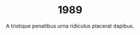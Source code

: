 ---
layout: "post"
title: "1989"
timeline: "false"
teaserText: "Penatibus nec lorem montes adipiscing porttitor augue quis pulvinar velit et? Penatibus nec lorem montes adipiscing porttitor augue quis pulvinar velit et?"
subtitle: "A tristique penatibus urna ridiculus placerat dapibus."
video: "http://player.vimeo.com/video/63683408"
teaserImg: "1989-teaser.jpg"

statistics:
- stat: "726"
  desc: "new diagnoses in BC, representing 24% of new Canadian diagnoses."
  link: "http://www.bccdc.ca/NR/rdonlyres/54BFF7F2-E283-4E72-BF2A-73EC2813F0D1/0/HIV_Annual_Report_2011_20111011.pdf"
  type: "pdf"

- stat: "850"
  desc: "HIV/AIDS Deaths in Canada."
  link: "http://www.phac-aspc.gc.ca/aids-sida/publication/survreport/2009/dec/9-eng.php"
  type: "webpage"

- stat: "1.2"
  desc: "million worldwide AIDS deaths."
  link: "http://surviveaplague.com/"
  type: "webpage"

global:
- item: "US National committee on AIDS."
  link: "http://aids.gov/hiv-aids-basics/hiv-aids-101/aids-timeline/"
  type: "webpage"

- item: "5th International AIDS Conference Takes Place in Montreal, Canada (The Scientific and Social Challenge of AIDS)."
  link: "www.iasociety.org"
  type: "webpage"

- item: "Physicians start using 'combination therapy' as a treatment method."
  link: "http://www.avert.org/aids-history87-92.htm"
  type: "webpage"

- item: "AIDS lead of death for men in New York under 40 years old."
  link: "http://surviveaplague.com/"
  type: "webpage"

national:
- item: "Fifth IAS (Montreal) Theme: Scientific and Social Challages."
  link: "http://www.projectremember.ca/TimeLine.aspx"
  type: "webpage"

- item: "First Aboriginal Conference on HIV/AIDS held."
  link: "http://www.projectremember.ca/TimeLine.aspx"
  type: "webpage"

- item: "Canadian federal government offers to help fund comprehensive pilot programs that would include needle exchange services."
  link: "http://hpcpsdi.rutgers.edu/facilitator/SAP/downloads/articles%20and%20data/History+of+Needle+Exchange.pdf"
  type: "pdf"

year:
- item: "Polytechnique massacre."
  link: "http://www.guardian.co.uk/world/2012/dec/03/montreal-massacre-canadas-feminists-remember"
  type: "webpage"

- item: "Berlin Wall comes down -  East Germany opens checkpoints in the Berlin Wall."
  link: "http://www.youtube.com/watch?v=zmRPP2WXX0U"
  type: "video"

- item: "George H. W. Bush succeeds Ronald Reagan."
  link: "http://www.youtube.com/watch?v=363RukyuDGE"
  type: "video"

local:
- item: "The first of many Easter’s Sundays, monthly dinners held at McLaren House for people living with HIV/AIDS, later to become A Loving Spoonful."
  link: "http://www.alovingspoonful.org/files_2/aboutus.php"
  type: "website"
---